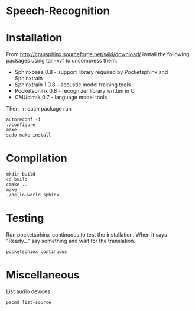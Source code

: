 Speech-Recognition
==================

Installation
============
From http://cmusphinx.sourceforge.net/wiki/download/ install the following packages using tar -xvf to uncompress them.
 
 - Sphinxbase 0.8 - support library required by Pocketsphinx and Sphinxtrain
 - Sphinxtrain 1.0.8 - acoustic model training tools
 - Pocketsphinx 0.8 - recognizer library written in C
 - CMUclmtk 0.7 - language model tools

Then, in each package run
 
    autoreconf -i
    ./configure
    make
    sudo make install

Compilation
===========

    mkdir build
    cd build
    cmake ..
    make
    ./hello-world_sphinx
    
Testing
=======
Run pocketsphinx_continuous to test the installation. When it says "Ready..." say something and wait for the translation.

    pocketsphinx_continuous

Miscellaneous
=============

List audio devices

    pacmd list-source

